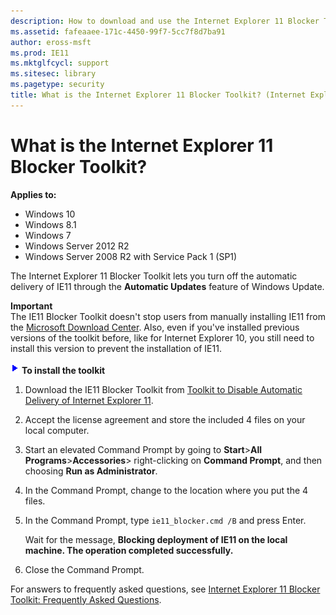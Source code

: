 ```yaml
---
description: How to download and use the Internet Explorer 11 Blocker Toolkit to turn off the automatic delivery of IE11 through the Automatic Updates feature of Windows Update.
ms.assetid: fafeaaee-171c-4450-99f7-5cc7f8d7ba91
author: eross-msft
ms.prod: IE11
ms.mktglfcycl: support
ms.sitesec: library
ms.pagetype: security
title: What is the Internet Explorer 11 Blocker Toolkit? (Internet Explorer 11 for IT Pros)
---
```


# What is the Internet Explorer 11 Blocker Toolkit?

**Applies to:**

-   Windows 10
-   Windows 8.1
-   Windows 7
-   Windows Server 2012 R2
-   Windows Server 2008 R2 with Service Pack 1 (SP1)

The Internet Explorer 11 Blocker Toolkit lets you turn off the automatic delivery of IE11 through the **Automatic Updates** feature of Windows Update.

**Important**<br>
The IE11 Blocker Toolkit doesn't stop users from manually installing IE11 from the [Microsoft Download Center](http://go.microsoft.com/fwlink/p/?linkid=327753). Also, even if you've installed previous versions of the toolkit before, like for Internet Explorer 10, you still need to install this version to prevent the installation of IE11.

 ![](images/wedge.gif) **To install the toolkit**

1.  Download the IE11 Blocker Toolkit from [Toolkit to Disable Automatic Delivery of Internet Explorer 11](http://go.microsoft.com/fwlink/p/?LinkId=327745).

2.  Accept the license agreement and store the included 4 files on your local computer.

3.  Start an elevated Command Prompt by going to **Start**&gt;**All Programs**&gt;**Accessories**&gt; right-clicking on **Command Prompt**, and then choosing **Run as Administrator**.

4.  In the Command Prompt, change to the location where you put the 4 files.

5.  In the Command Prompt, type `ie11_blocker.cmd /B` and press Enter.<p>
Wait for the message, **Blocking deployment of IE11 on the local machine. The operation completed successfully.**

6.  Close the Command Prompt.

For answers to frequently asked questions, see [Internet Explorer 11 Blocker Toolkit: Frequently Asked Questions](http://go.microsoft.com/fwlink/p/?LinkId=314063).

 

 




